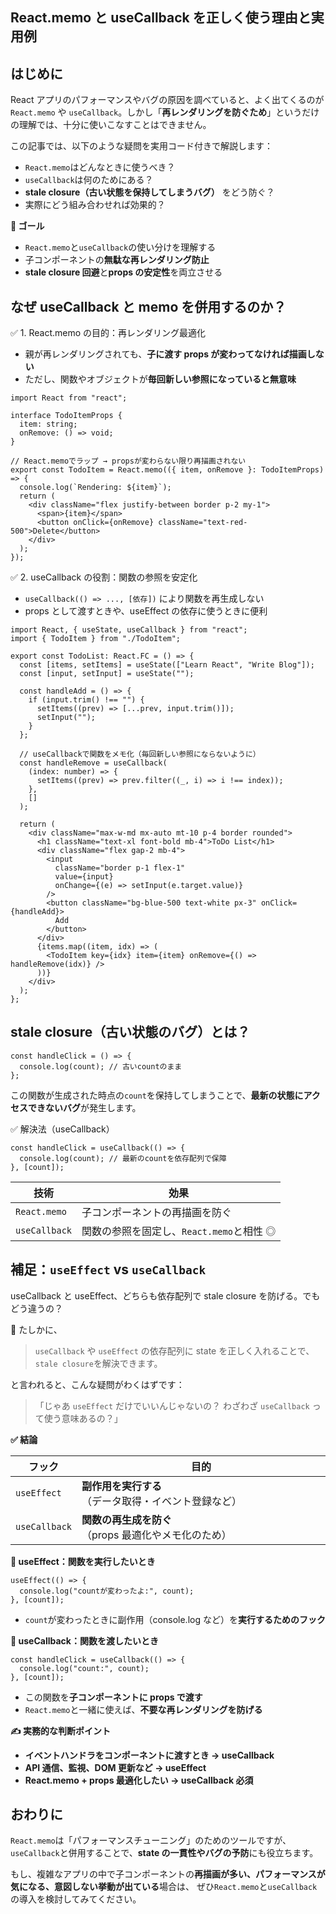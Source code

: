 ## React.memo と useCallback を正しく使う理由と実用例

## はじめに

React アプリのパフォーマンスやバグの原因を調べていると、よく出てくるのが `React.memo` や `useCallback`。しかし「**再レンダリングを防ぐため**」というだけの理解では、十分に使いこなすことはできません。

この記事では、以下のような疑問を実用コード付きで解説します：

- `React.memo`はどんなときに使うべき？
- `useCallback`は何のためにある？
- **stale closure（古い状態を保持してしまうバグ）** をどう防ぐ？
- 実際にどう組み合わせれば効果的？

**🎯 ゴール**

- `React.memo`と`useCallback`の使い分けを理解する
- 子コンポーネントの**無駄な再レンダリング防止**
- **stale closure 回避**と**props の安定性**を両立させる

## なぜ useCallback と memo を併用するのか？

✅ 1. React.memo の目的：再レンダリング最適化

- 親が再レンダリングされても、**子に渡す props が変わってなければ描画しない**
- ただし、関数やオブジェクトが**毎回新しい参照になっていると無意味**

```tsx:TodoItem.tsx
import React from "react";

interface TodoItemProps {
  item: string;
  onRemove: () => void;
}

// React.memoでラップ → propsが変わらない限り再描画されない
export const TodoItem = React.memo(({ item, onRemove }: TodoItemProps) => {
  console.log(`Rendering: ${item}`);
  return (
    <div className="flex justify-between border p-2 my-1">
      <span>{item}</span>
      <button onClick={onRemove} className="text-red-500">Delete</button>
    </div>
  );
});
```

✅ 2. useCallback の役割：関数の参照を安定化

- `useCallback(() => ..., [依存])` により関数を再生成しない
- props として渡すときや、useEffect の依存に使うときに便利

```tsx:TodoList.tsx
import React, { useState, useCallback } from "react";
import { TodoItem } from "./TodoItem";

export const TodoList: React.FC = () => {
  const [items, setItems] = useState(["Learn React", "Write Blog"]);
  const [input, setInput] = useState("");

  const handleAdd = () => {
    if (input.trim() !== "") {
      setItems((prev) => [...prev, input.trim()]);
      setInput("");
    }
  };

  // useCallbackで関数をメモ化（毎回新しい参照にならないように）
  const handleRemove = useCallback(
    (index: number) => {
      setItems((prev) => prev.filter((_, i) => i !== index));
    },
    []
  );

  return (
    <div className="max-w-md mx-auto mt-10 p-4 border rounded">
      <h1 className="text-xl font-bold mb-4">ToDo List</h1>
      <div className="flex gap-2 mb-4">
        <input
          className="border p-1 flex-1"
          value={input}
          onChange={(e) => setInput(e.target.value)}
        />
        <button className="bg-blue-500 text-white px-3" onClick={handleAdd}>
          Add
        </button>
      </div>
      {items.map((item, idx) => (
        <TodoItem key={idx} item={item} onRemove={() => handleRemove(idx)} />
      ))}
    </div>
  );
};
```

## stale closure（古い状態のバグ）とは？

```tsx
const handleClick = () => {
  console.log(count); // 古いcountのまま
};
```

この関数が生成された時点の`count`を保持してしまうことで、**最新の状態にアクセスできないバグ**が発生します。

✅ 解決法（useCallback）

```tsx
const handleClick = useCallback(() => {
  console.log(count); // 最新のcountを依存配列で保障
}, [count]);
```

| 技術          | 効果                                     |
| ------------- | ---------------------------------------- |
| `React.memo`  | 子コンポーネントの再描画を防ぐ           |
| `useCallback` | 関数の参照を固定し、`React.memo`と相性 ◎ |

## 補足：`useEffect` vs `useCallback`

useCallback と useEffect、どちらも依存配列で stale closure を防げる。でもどう違うの？

🤔 たしかに、

> `useCallback` や `useEffect` の依存配列に state を正しく入れることで、`stale closure`を解決できます。

と言われると、こんな疑問がわくはずです：

> 「じゃあ `useEffect` だけでいいんじゃないの？
> わざわざ `useCallback` って使う意味あるの？」

**✅ 結論**

| フック        | 目的                                                 |
| ------------- | ---------------------------------------------------- |
| `useEffect`   | **副作用を実行する**（データ取得・イベント登録など） |
| `useCallback` | **関数の再生成を防ぐ**（props 最適化やメモ化のため） |

**🧪 useEffect：関数を実行したいとき**

```tsx
useEffect(() => {
  console.log("countが変わったよ:", count);
}, [count]);
```

- `count`が変わったときに副作用（console.log など）を**実行するためのフック**

**🔁 useCallback：関数を渡したいとき**

```tsx
const handleClick = useCallback(() => {
  console.log("count:", count);
}, [count]);
```

- この関数を**子コンポーネントに props で渡す**
- `React.memo`と一緒に使えば、**不要な再レンダリングを防げる**

**✍️ 実務的な判断ポイント**

- **イベントハンドラをコンポーネントに渡すとき → useCallback**
- **API 通信、監視、DOM 更新など → useEffect**
- **React.memo + props 最適化したい → useCallback 必須**

## おわりに

`React.memo`は「パフォーマンスチューニング」のためのツールですが、
`useCallback`と併用することで、**state の一貫性やバグの予防**にも役立ちます。

もし、複雑なアプリの中で子コンポーネントの**再描画が多い、パフォーマンスが気になる、意図しない挙動が出ている**場合は、
ぜひ`React.memo`と`useCallback`の導入を検討してみてください。
